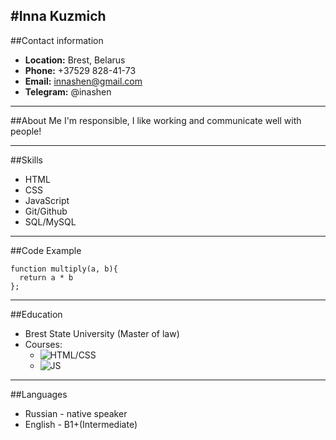 #Inna Kuzmich
------
##Contact information
* **Location:** Brest, Belarus
* **Phone:** +37529 828-41-73
* **Email:** <innashen@gmail.com>
* **Telegram:** @inashen
------
##About Me
I'm responsible, I like working and communicate well with people!

------
##Skills
* HTML
* CSS
* JavaScript
* Git/Github
* SQL/MySQL
------
##Code Example
```
function multiply(a, b){
  return a * b
};
```
------
##Education
* Brest State University (Master of law)
* Courses:
    + ![HTML/CSS](/img/https://stepik.org/cert/1088133
)
    + ![JS](/img/https://stepik.org/cert/1273801
)
------
##Languages
* Russian - native speaker
* English - B1+(Intermediate)
